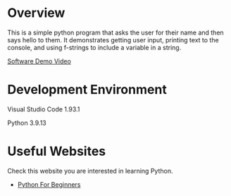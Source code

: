# Overview

This is a simple python program that asks the user for their name and then says hello to them. It demonstrates getting user input, printing text to the console, and using f-strings to include a variable in a string.

[Software Demo Video](http://youtube.link.goes.here)

# Development Environment

Visual Studio Code 1.93.1

Python 3.9.13

# Useful Websites

Check this website you are interested in learning Python.
* [Python For Beginners](https://www.python.org/about/gettingstarted/)